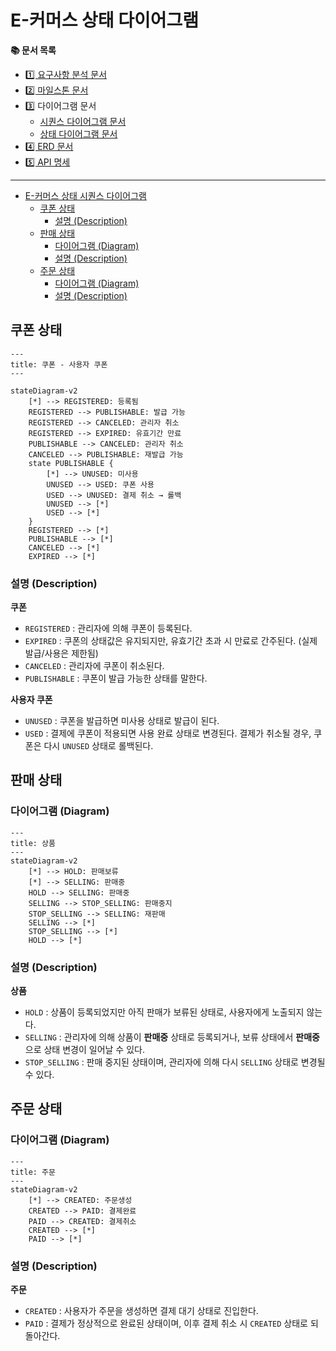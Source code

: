 # E-커머스 상태 다이어그램

**📚 문서 목록**

+ [1️⃣ 요구사항 분석 문서](01.Requirements.md)
+ [2️⃣ 마일스톤 문서](02.Milestones.md)
+ 3️⃣ 다이어그램 문서
    + [시퀀스 다이어그램 문서](03-1.SequenceDiagram.md)
    + [상태 다이어그램 문서](03-2.StateDiagram.md)
+ [4️⃣ ERD 문서](04.ERD.md)
+ [5️⃣ API 명세](05.ApiDocument.md)

---

<!-- TOC -->
* [E-커머스 상태 시퀀스 다이어그램](#e-커머스-상태-시퀀스-다이어그램)
  * [쿠폰 상태](#쿠폰-상태)
    * [설명 (Description)](#설명-description)
  * [판매 상태](#판매-상태)
    * [다이어그램 (Diagram)](#다이어그램-diagram)
    * [설명 (Description)](#설명-description-1)
  * [주문 상태](#주문-상태)
    * [다이어그램 (Diagram)](#다이어그램-diagram-1)
    * [설명 (Description)](#설명-description-2)
<!-- TOC -->

## 쿠폰 상태

```mermaid
---
title: 쿠폰 - 사용자 쿠폰  
---

stateDiagram-v2
    [*] --> REGISTERED: 등록됨
    REGISTERED --> PUBLISHABLE: 발급 가능
    REGISTERED --> CANCELED: 관리자 취소
    REGISTERED --> EXPIRED: 유효기간 만료
    PUBLISHABLE --> CANCELED: 관리자 취소
    CANCELED --> PUBLISHABLE: 재발급 가능
    state PUBLISHABLE {
        [*] --> UNUSED: 미사용
        UNUSED --> USED: 쿠폰 사용
        USED --> UNUSED: 결제 취소 → 롤백
        UNUSED --> [*]
        USED --> [*]
    }
    REGISTERED --> [*]
    PUBLISHABLE --> [*]
    CANCELED --> [*]
    EXPIRED --> [*]
```

### 설명 (Description)

**쿠폰**

+ `REGISTERED` : 관리자에 의해 쿠폰이 등록된다.
+ `EXPIRED` : 쿠폰의 상태값은 유지되지만, 유효기간 초과 시 만료로 간주된다. (실제 발급/사용은 제한됨)
+ `CANCELED` : 관리자에 쿠폰이 취소된다.
+ `PUBLISHABLE` : 쿠폰이 발급 가능한 상태를 말한다.

**사용자 쿠폰**

+ `UNUSED` : 쿠폰을 발급하면 미사용 상태로 발급이 된다.
+ `USED` : 결제에 쿠폰이 적용되면 사용 완료 상태로 변경된다. 결제가 취소될 경우, 쿠폰은 다시 `UNUSED` 상태로 롤백된다.

## 판매 상태

### 다이어그램 (Diagram)

```mermaid
---
title: 상품  
---
stateDiagram-v2
    [*] --> HOLD: 판매보류
    [*] --> SELLING: 판매중
    HOLD --> SELLING: 판매중
    SELLING --> STOP_SELLING: 판매중지
    STOP_SELLING --> SELLING: 재판매
    SELLING --> [*]
    STOP_SELLING --> [*]
    HOLD --> [*]

```

### 설명 (Description)

**상품**

+ `HOLD` : 상품이 등록되었지만 아직 판매가 보류된 상태로, 사용자에게 노출되지 않는다.
+ `SELLING` : 관리자에 의해 상품이 **판매중** 상태로 등록되거나, 보류 상태에서 **판매중**으로 상태 변경이 일어날 수 있다.
+ `STOP_SELLING` : 판매 중지된 상태이며, 관리자에 의해 다시 `SELLING` 상태로 변경될 수 있다.

## 주문 상태

### 다이어그램 (Diagram)

```mermaid
---
title: 주문  
---
stateDiagram-v2
    [*] --> CREATED: 주문생성
    CREATED --> PAID: 결제완료
    PAID --> CREATED: 결제취소
    CREATED --> [*]
    PAID --> [*]
```

### 설명 (Description)

**주문**

+ `CREATED` : 사용자가 주문을 생성하면 결제 대기 상태로 진입한다.  
+ `PAID` : 결제가 정상적으로 완료된 상태이며, 이후 결제 취소 시 `CREATED` 상태로 되돌아간다.